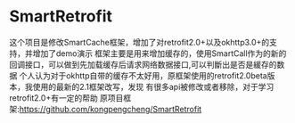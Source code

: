 # SmartRetrofit
这个项目是修改SmartCache框架，增加了对retrofit2.0+以及okhttp3.0+的支持，并增加了demo演示
框架主要是用来增加缓存的，使用SmartCall作为的新的回调接口，可以做到先加载缓存后请求网络数据接口,可以判斷出是否是緩存的数据
个人认为对于okhttp自带的缓存不太好用，原框架使用的retrofit2.0beta版本，我使用的最新的2.1框架改写，发现
有很多api被修改或者移除，对于学习retrofit2.0+有一定的帮助
原项目框架:https://github.com/kongpengcheng/SmartRetrofit
